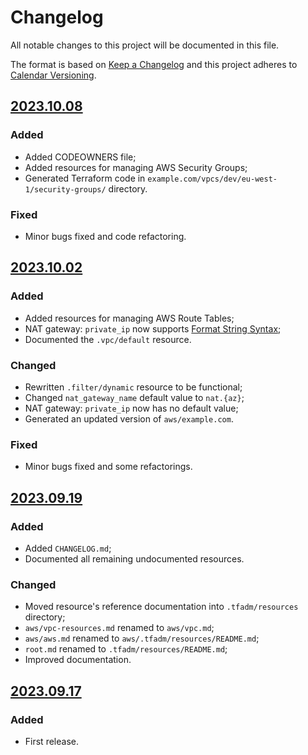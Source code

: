 # Changelog

All notable changes to this project will be documented in this file.

The format is based on [Keep a Changelog](http://keepachangelog.com/) and this project adheres to [Calendar Versioning](https://calver.org/).

## [2023.10.08]

### Added

- Added CODEOWNERS file;
- Added resources for managing AWS Security Groups;
- Generated Terraform code in `example.com/vpcs/dev/eu-west-1/security-groups/` directory.

### Fixed

- Minor bugs fixed and code refactoring.

## [2023.10.02]

### Added

- Added resources for managing AWS Route Tables;
- NAT gateway: `private_ip` now supports [Format String Syntax];
- Documented the `.vpc/default` resource.

### Changed

- Rewritten `.filter/dynamic` resource to be functional;
- Changed `nat_gateway_name` default value to `nat.{az}`;
- NAT gateway: `private_ip` now has no default value;
- Generated an updated version of `aws/example.com`.

### Fixed

- Minor bugs fixed and some refactorings.

## [2023.09.19]

### Added

- Added `CHANGELOG.md`;
- Documented all remaining undocumented resources.

### Changed

- Moved resource's reference documentation into `.tfadm/resources` directory;
- `aws/vpc-resources.md` renamed to `aws/vpc.md`;
- `aws/aws.md` renamed to `aws/.tfadm/resources/README.md`;
- `root.md` renamed to `.tfadm/resources/README.md`;
- Improved documentation.

## [2023.09.17]

### Added

- First release.

[unreleased]: https://github.com/nuncard/tfadm-resources/compare/2023.10.08...HEAD
[2023.10.08]: https://github.com/nuncard/tfadm-resources/compare/2023.10.02...2023.10.08
[2023.10.02]: https://github.com/nuncard/tfadm-resources/compare/2023.09.19...2023.10.02
[2023.09.19]: https://github.com/nuncard/tfadm-resources/compare/2023.09.17...2023.09.19
[2023.09.17]: https://github.com/nuncard/tfadm-resources/releases/tag/2023.09.17
[Format String Syntax]: https://docs.python.org/3/library/string.html#format-string-syntax

